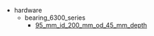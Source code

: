* hardware
  * bearing_6300_series
    * [95_mm_id_200_mm_od_45_mm_depth](hardware/bearing_6300_series/95_mm_id_200_mm_od_45_mm_depth)
